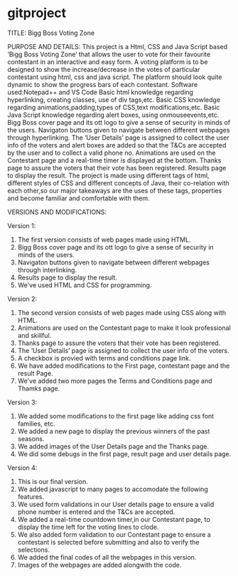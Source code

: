 # gitproject
TITLE: Bigg Boss Voting Zone

PURPOSE AND DETAILS:
This project is a Html, CSS and Java Script based ‘Bigg Boss Voting Zone’ that allows the user to vote for their favourite contestant in an interactive and easy form.
A voting platform is to be designed to show the increase/decrease in the votes of particular contestant using html, css and java script.
The platform should look quite dynamic to show the progress bars of each contestant.
Software used:Notepad++ and VS Code
Basic html knowledge regarding hyperlinking, creating classes, use of div tags,etc.
Basic CSS knowledge regarding animations,padding,types of CSS,text modifications,etc.
Basic Java Script knowledge regarding alert boxes, using onmouseevents,etc.
Bigg Boss cover page and its ott logo to give  a sense of security in minds of the users.
Navigaton buttons given to navigate between different webpages through hyperlinking.
The ‘User Details’ page is assigned to collect the user info of the voters and alert boxes are added so that the T&Cs are accepted by the user and to collect a valid phone no.
Animations are used on the Contestant page and a real-time timer is displayed at the bottom.
Thanks page to assure the voters that their vote has been registered.
Results page to display the result.
The project is made using different tags of html, different styles of CSS and different concepts of Java, their co-relation with each other,so our major takeaways are the uses of these tags, properties and become familiar and comfortable with them.

VERSIONS AND MODIFICATIONS:

Version 1:
1) The first version consists of web pages made using HTML.
2) Bigg Boss cover page and its ott logo to give a sense of security in minds of the users.
3) Navigaton buttons given to navigate between different webpages through interlinking.
4) Results page to display the result.
5) We've used HTML and CSS for programming.


Version 2:
1) The second version consists of web pages made using CSS along with HTML.
2) Animations are used on the Contestant page to make it look professional and skillful.
3) Thanks page to assure the voters that their vote has been registered.
4) The ‘User Details’ page is assigned to collect the user info of the voters.
5) A checkbox is provied with terms and conditions page link.
6) We have added modifications to the First page, contestant page and the result Page.
7) We've added two more pages the Terms and Conditions page and Thamks page.

Version 3:
1) We added some modifications to the first page like adding css font families, etc.
2) We added a new page to display the previous winners of the past seasons.
3) We added images of the User Details page and the Thanks page.
4) We did some debugs in the first page, result page and user details page.

Version 4:
1) This is our final version.
2) We added javascript to many pages to accomodate the following features.
3) We used form validations in our User details page to ensure a valid phone number is entered and the T&Cs are accepted.
4) We added a real-time countdown timer,in our Contestant page, to display the time left for the voting lines to clode.
5) We also added form validation to our Contestant page to ensure a contestant is selected before submitting and also to verify the selections.
6) We added the final codes of all the webpages in this version.
7) Images of the webpages are added alongwith the code.











